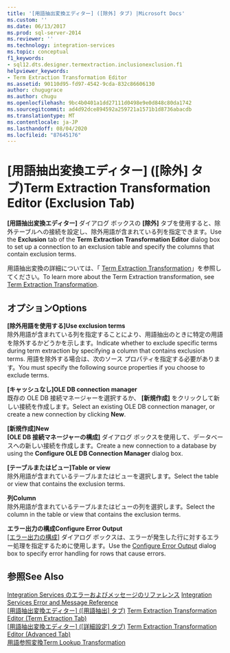 ```yaml
---
title: '[用語抽出変換エディター] ([除外] タブ) |Microsoft Docs'
ms.custom: ''
ms.date: 06/13/2017
ms.prod: sql-server-2014
ms.reviewer: ''
ms.technology: integration-services
ms.topic: conceptual
f1_keywords:
- sql12.dts.designer.termextraction.inclusionexclusion.f1
helpviewer_keywords:
- Term Extraction Transformation Editor
ms.assetid: 90110d95-fd97-4542-9cda-832c86606130
author: chugugrace
ms.author: chugu
ms.openlocfilehash: 9bc4b0401a1dd27111d0498e9e0d848c80da1742
ms.sourcegitcommit: ad4d92dce894592a259721a1571b1d8736abacdb
ms.translationtype: MT
ms.contentlocale: ja-JP
ms.lasthandoff: 08/04/2020
ms.locfileid: "87645176"
---
```

# <a name="term-extraction-transformation-editor-exclusion-tab"></a><span data-ttu-id="7f8b3-102">[用語抽出変換エディター] ([除外] タブ)</span><span class="sxs-lookup"><span data-stu-id="7f8b3-102">Term Extraction Transformation Editor (Exclusion Tab)</span></span>
  <span data-ttu-id="7f8b3-103">**[用語抽出変換エディター]** ダイアログ ボックスの **[除外]** タブを使用すると、除外テーブルへの接続を設定し、除外用語が含まれている列を指定できます。</span><span class="sxs-lookup"><span data-stu-id="7f8b3-103">Use the **Exclusion** tab of the **Term Extraction Transformation Editor** dialog box to set up a connection to an exclusion table and specify the columns that contain exclusion terms.</span></span>  
  
 <span data-ttu-id="7f8b3-104">用語抽出変換の詳細については、「 [Term Extraction Transformation](data-flow/transformations/term-extraction-transformation.md)」を参照してください。</span><span class="sxs-lookup"><span data-stu-id="7f8b3-104">To learn more about the Term Extraction transformation, see [Term Extraction Transformation](data-flow/transformations/term-extraction-transformation.md).</span></span>  
  
## <a name="options"></a><span data-ttu-id="7f8b3-105">オプション</span><span class="sxs-lookup"><span data-stu-id="7f8b3-105">Options</span></span>  
 <span data-ttu-id="7f8b3-106">**[除外用語を使用する]**</span><span class="sxs-lookup"><span data-stu-id="7f8b3-106">**Use exclusion terms**</span></span>  
 <span data-ttu-id="7f8b3-107">除外用語が含まれている列を指定することにより、用語抽出のときに特定の用語を除外するかどうかを示します。</span><span class="sxs-lookup"><span data-stu-id="7f8b3-107">Indicate whether to exclude specific terms during term extraction by specifying a column that contains exclusion terms.</span></span> <span data-ttu-id="7f8b3-108">用語を除外する場合は、次のソース プロパティを指定する必要があります。</span><span class="sxs-lookup"><span data-stu-id="7f8b3-108">You must specify the following source properties if you choose to exclude terms.</span></span>  
  
 <span data-ttu-id="7f8b3-109">**[キャッシュなし]**</span><span class="sxs-lookup"><span data-stu-id="7f8b3-109">**OLE DB connection manager**</span></span>  
 <span data-ttu-id="7f8b3-110">既存の OLE DB 接続マネージャーを選択するか、 **[新規作成]** をクリックして新しい接続を作成します。</span><span class="sxs-lookup"><span data-stu-id="7f8b3-110">Select an existing OLE DB connection manager, or create a new connection by clicking **New**.</span></span>  
  
 <span data-ttu-id="7f8b3-111">**[新規作成]**</span><span class="sxs-lookup"><span data-stu-id="7f8b3-111">**New**</span></span>  
 <span data-ttu-id="7f8b3-112">**[OLE DB 接続マネージャーの構成]** ダイアログ ボックスを使用して、データベースへの新しい接続を作成します。</span><span class="sxs-lookup"><span data-stu-id="7f8b3-112">Create a new connection to a database by using the **Configure OLE DB Connection Manager** dialog box.</span></span>  
  
 <span data-ttu-id="7f8b3-113">**[テーブルまたはビュー]**</span><span class="sxs-lookup"><span data-stu-id="7f8b3-113">**Table or view**</span></span>  
 <span data-ttu-id="7f8b3-114">除外用語が含まれているテーブルまたはビューを選択します。</span><span class="sxs-lookup"><span data-stu-id="7f8b3-114">Select the table or view that contains the exclusion terms.</span></span>  
  
 <span data-ttu-id="7f8b3-115">**列**</span><span class="sxs-lookup"><span data-stu-id="7f8b3-115">**Column**</span></span>  
 <span data-ttu-id="7f8b3-116">除外用語が含まれているテーブルまたはビューの列を選択します。</span><span class="sxs-lookup"><span data-stu-id="7f8b3-116">Select the column in the table or view that contains the exclusion terms.</span></span>  
  
 <span data-ttu-id="7f8b3-117">**エラー出力の構成**</span><span class="sxs-lookup"><span data-stu-id="7f8b3-117">**Configure Error Output**</span></span>  
 <span data-ttu-id="7f8b3-118">[[エラー出力の構成]](../../2014/integration-services/configure-error-output.md) ダイアログ ボックスは、エラーが発生した行に対するエラー処理を指定するために使用します。</span><span class="sxs-lookup"><span data-stu-id="7f8b3-118">Use the [Configure Error Output](../../2014/integration-services/configure-error-output.md) dialog box to specify error handling for rows that cause errors.</span></span>  
  
## <a name="see-also"></a><span data-ttu-id="7f8b3-119">参照</span><span class="sxs-lookup"><span data-stu-id="7f8b3-119">See Also</span></span>  
 <span data-ttu-id="7f8b3-120">[Integration Services のエラーおよびメッセージのリファレンス](../../2014/integration-services/integration-services-error-and-message-reference.md) </span><span class="sxs-lookup"><span data-stu-id="7f8b3-120">[Integration Services Error and Message Reference](../../2014/integration-services/integration-services-error-and-message-reference.md) </span></span>  
 <span data-ttu-id="7f8b3-121">[[用語抽出変換エディター] &#40;[用語抽出] タブ&#41;](../../2014/integration-services/term-extraction-transformation-editor-term-extraction-tab.md) </span><span class="sxs-lookup"><span data-stu-id="7f8b3-121">[Term Extraction Transformation Editor &#40;Term Extraction Tab&#41;](../../2014/integration-services/term-extraction-transformation-editor-term-extraction-tab.md) </span></span>  
 <span data-ttu-id="7f8b3-122">[[用語抽出変換エディター] &#40;[詳細設定] タブ&#41;](../../2014/integration-services/term-extraction-transformation-editor-advanced-tab.md) </span><span class="sxs-lookup"><span data-stu-id="7f8b3-122">[Term Extraction Transformation Editor &#40;Advanced Tab&#41;](../../2014/integration-services/term-extraction-transformation-editor-advanced-tab.md) </span></span>  
 [<span data-ttu-id="7f8b3-123">用語参照変換</span><span class="sxs-lookup"><span data-stu-id="7f8b3-123">Term Lookup Transformation</span></span>](data-flow/transformations/lookup-transformation.md)  
  
  
